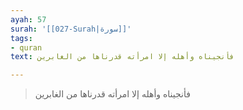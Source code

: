 ```yaml
---
ayah: 57
surah: '[[027-Surah|سورة]]'
tags:
- quran
text: فأنجيناه وأهله إلا امرأته قدرناها من الغابرين

---
```

> فأنجيناه وأهله إلا امرأته قدرناها من الغابرين
